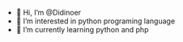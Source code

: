 - 👋 Hi, I’m @Didinoer
- 👀 I’m interested in python programing language
- 🌱 I’m currently learning  python and php

<!---
Didinoer/Didinoer is a ✨ special ✨ repository because its `README.md` (this file) appears on your GitHub profile.
You can click the Preview link to take a look at your changes.
--->
